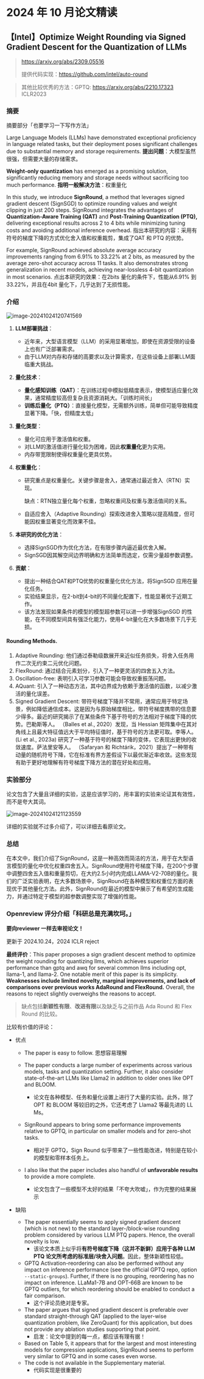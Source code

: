 # 2024 年 10 月论文精读

## 【Intel】Optimize Weight Rounding via Signed Gradient Descent for the Quantization of LLMs

> https://arxiv.org/abs/2309.05516
>
> 提供代码实现：https://github.com/intel/auto-round

> 其他比较优秀的方法：GPTQ: https://arxiv.org/abs/2210.17323 ICLR2023

### 摘要

摘要部分「也要学习一下写作方法」

Large Language Models (LLMs) have demonstrated exceptional proficiency in language related tasks, but their deployment poses significant challenges due to substantial memory and storage requirements. **提出问题**：大模型虽然很强，但需要大量的存储需求。

**Weight-only quantization** has emerged as a promising solution, significantly reducing memory and storage needs without sacrificing too much performance. **指明一般解决方法**：权重量化

In this study, we introduce **SignRound**, a method that leverages signed gradient descent (SignSGD) to optimize rounding values and weight clipping in just 200 steps. SignRound integrates the advantages of **Quantization-Aware Training (QAT)** and **Post-Training Quantization (PTQ),** delivering exceptional results across 2 to 4 bits while minimizing tuning costs and avoiding additional inference overhead.  指出本研究的内容：采用有符号的梯度下降的方式优化舍入值和权重裁剪，集成了QAT 和 PTQ 的优势。

For example, SignRound achieved absolute average accuracy improvements ranging from 6.91% to 33.22% at 2 bits, as measured by the average zero-shot accuracy across 11 tasks. It also demonstrates strong generalization in recent models, achieving near-lossless 4-bit quantization in most scenarios. 点出本研究的效果：在2bits 量化的条件下，性能从6.91% 到33.22%，并且在4bit 量化下，几乎达到了无损性能。

### 介绍

![image-20241024120741569](./2410.assets/image-20241024120741569.png)

1. **LLM部署挑战**：
   - 近年来，大型语言模型（LLM）的采用显著增加，即使在资源受限的设备上也有广泛部署需求。
   - 由于LLM对内存和存储的高要求以及计算需求，在这些设备上部署LLM面临重大挑战。
   
2. **量化技术**：
   - **量化感知训练（QAT）**：在训练过程中模拟低精度表示，使模型适应量化效果，通常精度较高但复杂且资源消耗大。「训练时间长」
   - **训练后量化（PTQ）**：直接量化模型，无需额外训练，简单但可能导致精度显著下降。「快，但精度太低」
   
3. **量化类型**：
   - 量化可应用于激活值和权重。
   - 对LLM的激活值进行量化较为困难，因此**权重量化**更为实用。
   - 内存带宽限制使得权重量化更具优势。
   
4. **权重量化**：
   - 研究重点是权重量化。关键步骤是舍入，通常通过最近舍入（RTN）实现。
   
     缺点：RTN独立量化每个权重，忽略权重间及权重与激活值间的关系。
   
   - 自适应舍入（Adaptive Rounding）探索改进舍入策略以提高精度，但可能因权重显著变化而效果不佳。
   
5. **本研究的优化方法**：
   
   - 选择SignSGD作为优化方法，在有限步骤内逼近最优舍入解。
   - SignSGD因其解空间边界明确和方法简单而选定，仅需少量超参数调整。
   
6. **贡献**：
   
   - 提出一种结合QAT和PTQ优势的权重量化优化方法，将SignSGD 应用在量化任务。
   - 实验结果显示，在2-bit到4-bit的不同量化配置下，性能显著优于近期工作。
   - 该方法发现如果条件的模型的模型超参数可以进一步增强SignSGD 的性能，在不同模型间具有强泛化能力，使用4-bit量化在大多数场景下几乎无损。

#### Rounding Methods.

1. Adaptive Rounding: 他们通过泰勒级数展开来近似任务损失，将舍入任务用作二次无约束二元优化问题。
2. FlexRound: 通过结合元素划分，引入了一种更灵活的四舍五入方法。
3. Oscillation-free: 表明引入可学习参数可能会导致权重振荡问题。
4. AQuant: 引入了一种动态方法，其中边界成为依赖于激活值的函数，以减少激活的量化误差。
5. Signed Gradient Descent: 带符号梯度下降并不常用，通常应用于特定场景，例如降低通信成本。这是因为与原始梯度相比，带符号梯度携带的信息要少得多。最近的研究揭示了在某些条件下基于符号的方法相对于梯度下降的优势。巴勒斯等人。 （Balles et al., 2020）发现，当 Hessian 矩阵集中在其对角线上且最大特征值远大于平均特征值时，基于符号的方法更可取。李等人。 (Li et al., 2023a) 研究了一种基于符号的梯度下降的变体，它表现出更快的收敛速度。萨法里安等人。 （Safaryan 和 Richtárik，2021）提出了一种带有动量的随机符号下降，它在标准有界方差假设下以最优渐近率收敛。这些发现有助于更好地理解有符号梯度下降方法的潜在好处和应用。

### 实验部分

论文包含了大量且详细的实验，这是应该学习的，用丰富的实验来论证其有效性，而不是夸大其词。

![image-20241024121123559](./2410.assets/image-20241024121123559.png)

详细的实验就不过多介绍了，可以详细去看原论文。

### 总结

在本文中，我们介绍了SignRound，这是一种高效而简洁的方法，用于在大型语言模型的量化中优化权重四舍五入。SignRound使用符号梯度下降，在200个步骤中调整四舍五入值和重量剪切，在大约2.5小时内完成LLAMA-V2-70B的量化。我们的广泛实验表明，在大多数场景中，SignRound在各种模型和权重位方面的表现优于其他量化方法。此外，SignRound在最近的模型中展示了有希望的生成能力，并通过特定于模型的超参数调整实现了增强的性能。

### Openreview 评分介绍「科研总是充满坎坷。」

**要向reviewer 一样去审视论文！**

更新于 2024.10.24，2024 ICLR reject

**最终评价**：This paper proposes a sign gradient descent method to optimize the weight rounding for quantizing llms, which achieves superior performance than gptq and awq for several common llms including opt, llama-1, and llama-2. One notable merit of this paper is its simplicity. **Weaknesses include limited novelty, marginal improvements, and lack of comparisons over previous works AdaRound and FlexRound.** Overall, the reasons to reject slightly overweighs the reasons to accept.

> 缺点包括**新颖性有限**、**改进有限**以及缺乏与之前作品 Ada Round 和 Flex Round 的比较。

比较有价值的评论：

- 优点

  - The paper is easy to follow. 思想容易理解

  - The paper conducts a large number of experiments across various models, tasks and quantization setting. Further, it also consider state-of-the-art LLMs like Llama2 in addition to older ones like OPT and BLOOM.
    - 论文在各种模型、任务和量化设置上进行了大量的实验。此外，除了 OPT 和 BLOOM 等较旧的之外，它还考虑了 Llama2 等最先进的 LL Ms。

  - SignRound appears to bring some performance improvements relative to GPTQ, in particular on smaller models and for zero-shot tasks.
    - 相对于 GPTQ，Sign Round 似乎带来了一些性能改进，特别是在较小的模型和零样本任务上。

  - I also like that the paper includes also handful of **unfavorable results** to provide a more complete.
    - 论文包含了一些模型不太好的结果「不夸大吹嘘」，作为完整的结果展示

- 缺陷
  - The paper essentially seems to apply signed gradient descent (which is not new) to the standard layer-/block-wise rounding problem considered by various LLM PTQ papers. Hence, the overall novelty is low.
    - 该论文本质上似乎将**有符号梯度下降（这并不新鲜）应用于各种 LLM PTQ 论文所考虑的标准层/块舍入问题**。因此，整体新颖性较低。
  - GPTQ Activation-reordering can also be performed without any impact on inference performance (see the official GPTQ repo, option `--static-groups`). Further, if there is no grouping, reordering has no impact on inference. LLaMa1-7B and OPT-66B are known to be GPTQ outliers, for which reordering should be enabled to conduct a fair comparison.
    - 这个评论员绝对是专家。
  - The paper argues that signed gradient descent is preferable over standard straight-through QAT (applied to the layer-wise quantization problem, like ZeroQuant) for this application, but does not provide any ablation studies supporting that point.
    - 启发：论文中提到的每一点，都应该有理有据！
  - Based on Table 5, it appears that for the largest and most interesting models for compression applications, SignRound seems to perform very similar to GPTQ and in some cases even worse.
  - The code is not available in the Supplementary material.
    - 代码实现是很重要的







